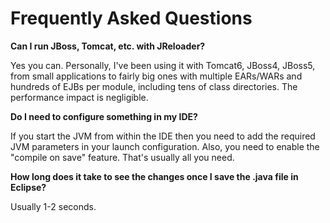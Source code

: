 # Frequently Asked Questions #

**Can I run JBoss, Tomcat, etc. with JReloader?**

Yes you can. Personally, I've been using it with Tomcat6, JBoss4, JBoss5, from small applications to fairly big ones with multiple EARs/WARs and hundreds of EJBs per module, including tens of class directories. The performance impact is negligible.

**Do I need to configure something in my IDE?**

If you start the JVM from within the IDE then you need to add the required JVM parameters in your launch configuration. Also, you need to enable the "compile on save" feature. That's usually all you need.

**How long does it take to see the changes once I save the .java file in Eclipse?**

Usually 1-2 seconds.